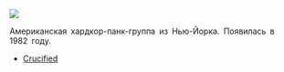 ![](/songs/abc/Agnostic%20Front/agnostic_front.jpg)  

Американская хардкор-панк-группа из Нью-Йорка. Появилась в 1982 году.

* [Crucified](/songs/abc/Agnostic%20Front/Crucified)